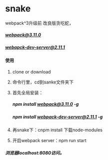 # snake
webpack^3升级前 改良版贪吃蛇，
  ##### webpack@3.11.0
  ##### webapck-dev-server@2.11.1
  
#### 使用
1. clone or download
2. 命令行里，cd到sanke文件夹下
3. 首先全局安装：
   ##### npm install webpack@3.11.0 -g
   ##### npm install webpack-dev-server@2.11.1 -g
   
4. 再snake下：cnpm install 下载node-modules
5. 开启webpack server：npm run start
##### 浏览器localhost:8080访问。


